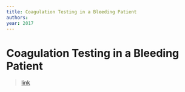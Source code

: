 ```yaml
---
title: Coagulation Testing in a Bleeding Patient
authors: 
year: 2017
---
```


#   Coagulation Testing in a Bleeding Patient

> [link](zotero://select/items/@2017coagulation)
